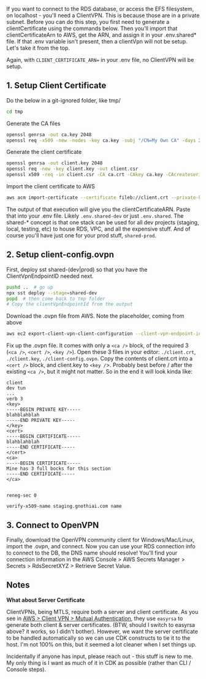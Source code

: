If you want to connect to the RDS database, or access the EFS filesystem, on localhost - you'll need a ClientVPN. This is because those are in a private subnet. Before you can do this step, you first need to generate a clientCertificate using the commands below. Then you'll import that clientCertificateArn to AWS, get the ARN, and assign it in your .env.shared* file. If that .env variable isn't present, then a clientVpn  will not be setup. Let's take it from the top.

Again, with `CLIENT_CERTIFICATE_ARN=` in your .env file, no ClientVPN will be setup.

## 1. Setup Client Certificate

Do the below in a git-ignored folder, like tmp/
```bash
cd tmp
```

Generate the CA files
```bash
openssl genrsa -out ca.key 2048
openssl req -x509 -new -nodes -key ca.key -subj "/CN=My Own CA" -days 3650 -out ca.crt
```

Generate the client certificate
```bash
openssl genrsa -out client.key 2048
openssl req -new -key client.key -out client.csr
openssl x509 -req -in client.csr -CA ca.crt -CAkey ca.key -CAcreateserial -out client.crt -days 365
```

Import the client certificate to AWS
```bash
aws acm import-certificate --certificate fileb://client.crt --private-key fileb://client.key --certificate-chain fileb://ca.crt
```

The output of that execution will give you the clientCertificateARN. Paste that into your .env file. Likely `.env.shared-dev` or just `.env.shared`. The shared-* concept is that one stack can be used for all dev projects (staging, local, testing, etc) to house RDS, VPC, and all the expensive stuff. And of course you'll have just one for your prod stuff, `shared-prod`.

## 2. Setup client-config.ovpn

First, deploy sst shared-(dev|prod) so that you have the ClientVpnEndpointID needed next.
```bash
pushd ..  # go up
npx sst deploy --stage=shared-dev
popd  # then come back to tmp folder
# Copy the clientVpnEndpointId from the output
```

Download the .ovpn file from AWS. Note the placeholder, coming from above 
```bash
aws ec2 export-client-vpn-client-configuration --client-vpn-endpoint-id <ClientVpnEndpointID> --output text > client-config.ovpn
```

Fix up the .ovpn file. It comes with only a `<ca />` block, of the required 3 (`<ca />`, `<cert />`, `<key />`). Open these 3 files in your editor: `./client.crt`, `./client.key`, `./client-config.ovpn`. Copy the contents of client.crt into a `<cert />` block, and client.key to `<key /`>. Probably best before / after the existing `<ca />`, but it might not matter. So in the end it will look kinda like:

```text
client
dev tun
...
verb 3
<key>
-----BEGIN PRIVATE KEY-----
blahblahblah
-----END PRIVATE KEY-----
</key>
<cert>
-----BEGIN CERTIFICATE-----
blahblahblah
-----END CERTIFICATE-----
</cert>
<ca>
-----BEGIN CERTIFICATE-----
Mine has 3 full bocks for this section
-----END CERTIFICATE-----
</ca>


reneg-sec 0

verify-x509-name staging.gnothiai.com name
```
 
## 3. Connect to OpenVPN

Finally, download the OpenVPN community client for Windows/Mac/Linux, import the .ovpn, and connect. Now you can use your RDS connection info to connect to the DB, the DNS name should resolve! You'll find your connection information in the AWS Console > AWS Secrets Manager > Secrets > RdsSecretXYZ > Retrieve Secret Value.

## Notes 

**What about Server Certificate**

ClientVPNs, being MTLS, require both a server and client certificate. As you see in [AWS > Client VPN > Mutual Authentication](https://docs.aws.amazon.com/vpn/latest/clientvpn-admin/mutual.html), they use `easyrsa` to generate both client & server certificates. (BTW, should I switch to easyrsa above? it works, so I didn't bother). However, we want the server certificate to be handled automatically so we can use CDK constructs to tie it to the host. I'm not 100% on this, but it seemed a lot cleaner when I set things up.

Incidentally if anyone has input, please reach out - this stuff is new to me. My only thing is I want as much of it in CDK as possible (rather than CLI / Console steps). 
